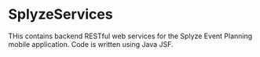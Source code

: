 # SplyzeServices
THis contains backend RESTful web services for the Splyze Event Planning mobile application.  Code is written using Java JSF.
